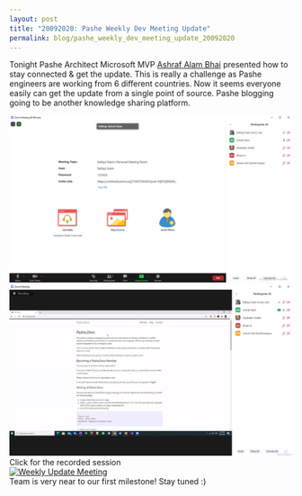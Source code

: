 ```yaml
---
layout: post
title: "20092020: Pashe Weekly Dev Meeting Update"
permalink: blog/pashe_weekly_dev_meeting_update_20092020
---
```


Tonight Pashe Architect Microsoft MVP [Ashraf Alam Bhai](https://www.linkedin.com/in/ashrafalam/) 
presented how to stay connected & get the update. This is really a challenge as Pashe engineers are working from 6 different countries. Now it seems everyone easily can get the update from a single point of source. Pashe blogging going to be another knowledge sharing platform.
  
  
![Knowledge sharing session](../images/meeting/2020-09-20-pashe-weekly-update/img1.jpg)
![Knowledge sharing session](../images/meeting/2020-09-20-pashe-weekly-update/img2.jpg)
Click for the recorded session  
[![Weekly Update Meeting](http://img.youtube.com/vi/4FNgAXFPPwM/0.jpg)](http://www.youtube.com/watch?v=4FNgAXFPPwM "Weekly Update Meeting")  
Team is very near to our first milestone! Stay tuned :) 
